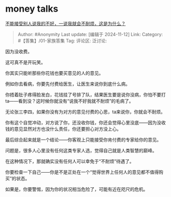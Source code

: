 # money talks
[不能接受别人说我的不好，一说我就会不耐烦，这是为什么？](https://www.zhihu.com/question/3795183133/answer/29333897425)

> Author: #Anonymity
> Last update: [编辑于 2024-11-12]
> Link:
> Category: #【答集】/01-家族答集
> Tag:
> 评论区:
> 泛讨论:

因为没收费。

这可真不是开玩笑。

你其实只能听那些你花钱也要买意见的人的意见。

例如你去看病，你要先付费给医生，让医生来说你到底什么病。

你捂着肚子疼得脸发白，花钱挂了号排了队，结果医生要是说你没病，你怕不要打ta——看到没？这时候你就没有“说我不好我就不耐烦”的毛病了。

无论张三李四，如果你没有为对方的意见付费的心思，ta来说你，你就会不耐烦。

你有这个自觉冲动，对方说了你，还没收你钱，你还会觉得心里没底——因为没收钱的意见显然对方也没什么责任，你还要担心对方没上心。

最后综合起来就是一个结论——你客观上只能接受你肯付费的专家给你的意见。

问题是，很多人心里没有任何这类专家人选，觉得自己就是人类智慧的巅峰。

在这种情况下，那就确实没有任何人可以幸免于“不耐烦”待遇了。

你要检查一下自己——你是不是正处在一个“觉得世界上任何人的意见都不值得购买”的状态。

如果是，你要警惕，因为你的状况相当危险了，可能有近在咫尺的危机。
